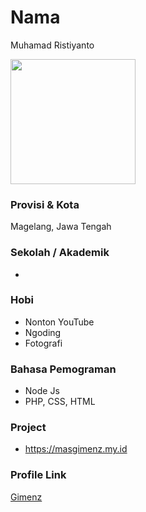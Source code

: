 # Nama

Muhamad Ristiyanto

<img src="https://avatars.githubusercontent.com/u/23699593?v=4" width="200" height="200" align="center"/>

### Provisi & Kota

Magelang, Jawa Tengah

### Sekolah / Akademik

-

### Hobi

- Nonton YouTube
- Ngoding
- Fotografi

### Bahasa Pemograman

- Node Js
- PHP, CSS, HTML

### Project

- https://masgimenz.my.id 

### Profile Link

[Gimenz](https://github.com/Gimenz)
